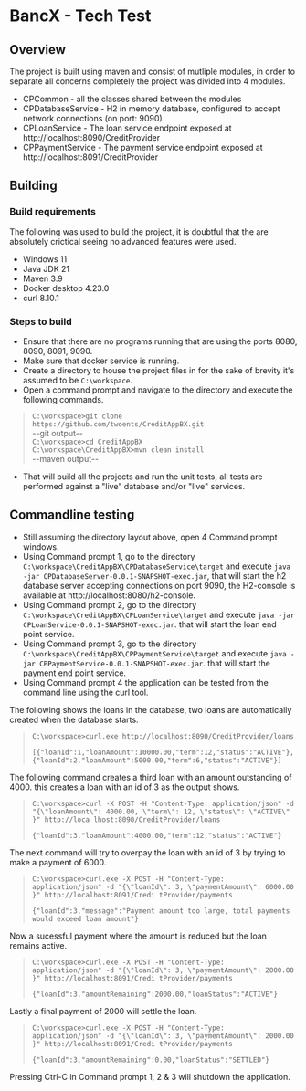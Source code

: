 # BancX - Tech Test

## Overview
The project is built using maven and consist of mutliple modules, in order to separate all concerns completely the project was divided into 4 modules. 
* CPCommon - all the classes shared between the modules
* CPDatabaseService - H2 in memory database, configured to accept network connections (on port: 9090)
* CPLoanService - The loan service endpoint exposed at http://localhost:8090/CreditProvider
* CPPaymentService - The payment service endpoint exposed at http://localhost:8091/CreditProvider 

## Building
### Build requirements
The following was used to build the project, it is doubtful that the are absolutely crictical seeing no advanced features were used.
* Windows 11 
* Java JDK 21 
* Maven 3.9
* Docker desktop 4.23.0
* curl 8.10.1

### Steps to build
* Ensure that there are no programs running that are using the ports 8080, 8090, 8091, 9090.
* Make sure that docker service is running.
* Create a directory to house the project files in for the sake of brevity it's assumed to be `C:\workspace`.
* Open a command prompt and navigate to the directory and execute the following commands.
> `C:\workspace>git clone https://github.com/twoents/CreditAppBX.git`  
> --git output--  
> `C:\workspace>cd CreditAppBX`  
> `C:\workspace\CreditAppBX>mvn clean install`  
> --maven output--
* That will build all the projects and run the unit tests, all tests are performed against a "live" database and/or "live" services.

## Commandline testing
* Still assuming the directory layout above, open 4 Command prompt windows.
* Using Command prompt 1, go to the directory `C:\workspace\CreditAppBX\CPDatabaseService\target` and execute `java -jar CPDatabaseServer-0.0.1-SNAPSHOT-exec.jar`, that will start the h2 database server accepting connections on port 9090, the H2-console is available at http://localhost:8080/h2-console.
* Using Command prompt 2, go to the directory `C:\workspace\CreditAppBX\CPLoanService\target` and execute `java -jar CPLoanService-0.0.1-SNAPSHOT-exec.jar`. that will start the loan end point service.
* Using Command prompt 3, go to the directory `C:\workspace\CreditAppBX\CPPaymentService\target` and execute `java -jar CPPaymentService-0.0.1-SNAPSHOT-exec.jar`. that will start the payment end point service.
* Using Command prompt 4 the application can be tested from the command line using the curl tool.

The following shows the loans in the database, two loans are automatically created when the database starts.  
> `C:\workspace>curl.exe http://localhost:8090/CreditProvider/loans`
>   
> `[{"loanId":1,"loanAmount":10000.00,"term":12,"status":"ACTIVE"},{"loanId":2,"loanAmount":5000.00,"term":6,"status":"ACTIVE"}]`

The following command creates a third loan with an amount outstanding of 4000. this creates a loan with an id of 3 as the output shows.
> `C:\workspace>curl -X POST -H "Content-Type: application/json" -d "{\"loanAmount\": 4000.00, \"term\": 12, \"status\": \"ACTIVE\" }" http://loca
lhost:8090/CreditProvider/loans`
>   
> `{"loanId":3,"loanAmount":4000.00,"term":12,"status":"ACTIVE"}`  

The next command will try to overpay the loan with an id of 3 by trying to make a payment of 6000.
> `C:\workspace>curl.exe -X POST -H "Content-Type: application/json" -d "{\"loanId\": 3, \"paymentAmount\": 6000.00 }" http://localhost:8091/Credi
tProvider/payments`  
>
> `{"loanId":3,"message":"Payment amount too large, total payments would exceed loan amount"}`

Now a sucessful payment where the amount is reduced but the loan remains active. 
> `C:\workspace>curl.exe -X POST -H "Content-Type: application/json" -d "{\"loanId\": 3, \"paymentAmount\": 2000.00 }" http://localhost:8091/Credi
tProvider/payments`
>
> `{"loanId":3,"amountRemaining":2000.00,"loanStatus":"ACTIVE"}`

Lastly a final payment of 2000 will settle the loan. 
> `C:\workspace>curl.exe -X POST -H "Content-Type: application/json" -d "{\"loanId\": 3, \"paymentAmount\": 2000.00 }" http://localhost:8091/Credi
tProvider/payments`
>
> `{"loanId":3,"amountRemaining":0.00,"loanStatus":"SETTLED"}`

Pressing Ctrl-C in Command prompt 1, 2 & 3 will shutdown the application.
